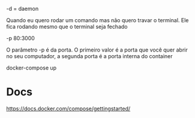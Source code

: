 -d = daemon

Quando eu quero rodar um comando mas não quero travar o terminal. Ele fica rodando mesmo que o terminal seja fechado

-p 80:3000

O parâmetro -p é da porta. O primeiro valor é a porta que você quer abrir no seu computador, a segunda porta é a porta interna do container

docker-compose up 



# Docs

https://docs.docker.com/compose/gettingstarted/
